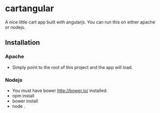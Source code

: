 cartangular
===========

A nice little cart app built with angularjs. You can run this on either apache or nodejs.

## Installation

### Apache
* Simply point to the root of this project and the app will load.

### Nodejs
* You must have bower <http://bower.io/> installed.
* npm install
* bower install
* node .



